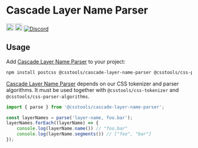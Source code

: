 # Cascade Layer Name Parser

[<img alt="npm version" src="https://img.shields.io/npm/v/@csstools/cascade-layer-name-parser.svg" height="20">][npm-url]
[<img alt="Build Status" src="https://github.com/csstools/postcss-plugins/workflows/test/badge.svg" height="20">][cli-url]
[<img alt="Discord" src="https://shields.io/badge/Discord-5865F2?logo=discord&logoColor=white">][discord]

## Usage

Add [Cascade Layer Name Parser] to your project:

```bash
npm install postcss @csstools/cascade-layer-name-parser @csstools/css-parser-algorithms @csstools/css-tokenizer --save-dev
```

[Cascade Layer Name Parser] depends on our CSS tokenizer and parser algorithms.
It must be used together with `@csstools/css-tokenizer` and `@csstools/css-parser-algorithms`.

```ts
import { parse } from '@csstools/cascade-layer-name-parser';

const layerNames = parse('layer-name, foo.bar');
layerNames.forEach((layerName) => {
	console.log(layerName.name()) // "foo.bar"
	console.log(layerName.segments()) // ["foo", "bar"]
});
```

[cli-url]: https://github.com/csstools/postcss-plugins/actions/workflows/test.yml?query=workflow/test
[discord]: https://discord.gg/bUadyRwkJS
[npm-url]: https://www.npmjs.com/package/@csstools/cascade-layer-name-parser

[Cascade Layer Name Parser]: https://github.com/csstools/postcss-plugins/tree/main/packages/cascade-layer-name-parser
